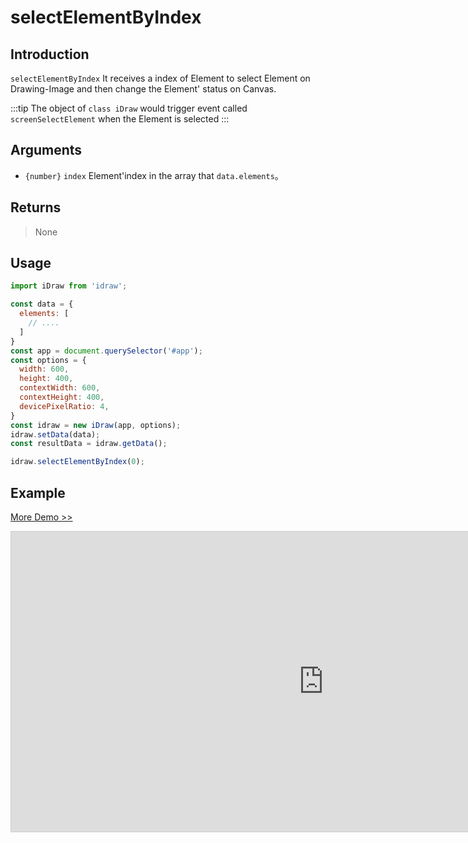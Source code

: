 # selectElementByIndex

## Introduction

`selectElementByIndex` It receives a index of Element to select Element on Drawing-Image and then change the Element' status on Canvas.

:::tip
The object of `class iDraw` would trigger event called `screenSelectElement` when the Element is selected
:::

## Arguments

- `{number}` `index`  Element'index in the array that `data.elements`。


## Returns

> None

## Usage

```js
import iDraw from 'idraw';

const data = {
  elements: [
    // ....
  ]
}
const app = document.querySelector('#app');
const options = {
  width: 600,
  height: 400,
  contextWidth: 600,
  contextHeight: 400,
  devicePixelRatio: 4,
}
const idraw = new iDraw(app, options);
idraw.setData(data);
const resultData = idraw.getData();

idraw.selectElementByIndex(0);
```

## Example

[More Demo >>](https://idraw.js.org/playground/?demo=api-selectElementByIndex)

<iframe 
  src="https://idraw.js.org/playground/?demo=api-selectElementByIndex&header=false&sider=false&default-editor-split=37" 
  width="1000" height="480" frameborder="no" border="0"
  style="border: 1px solid #cecece; margin: 0px auto;"
></iframe>